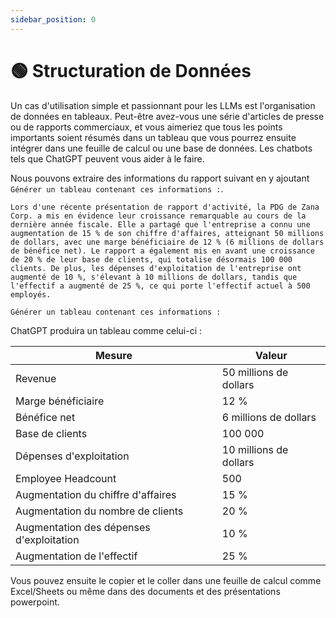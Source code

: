 ```yaml
---
sidebar_position: 0
---
```


# 🟢 Structuration de Données

Un cas d'utilisation simple et passionnant pour les LLMs est l'organisation de données en tableaux. Peut-être avez-vous une série d'articles de presse ou de rapports commerciaux, et vous aimeriez que tous les points importants soient résumés dans un tableau que vous pourrez ensuite intégrer dans une feuille de calcul ou une base de données. Les chatbots tels que ChatGPT peuvent vous aider à le faire.

Nous pouvons extraire des informations du rapport suivant en y ajoutant `Générer un tableau contenant ces informations :`.

```text
Lors d'une récente présentation de rapport d'activité, la PDG de Zana Corp. a mis en évidence leur croissance remarquable au cours de la dernière année fiscale. Elle a partagé que l'entreprise a connu une augmentation de 15 % de son chiffre d'affaires, atteignant 50 millions de dollars, avec une marge bénéficiaire de 12 % (6 millions de dollars de bénéfice net). Le rapport a également mis en avant une croissance de 20 % de leur base de clients, qui totalise désormais 100 000 clients. De plus, les dépenses d'exploitation de l'entreprise ont augmenté de 10 %, s'élevant à 10 millions de dollars, tandis que l'effectif a augmenté de 25 %, ce qui porte l'effectif actuel à 500 employés. 

Générer un tableau contenant ces informations :
```

ChatGPT produira un tableau comme celui-ci :

| Mesure                                   | Valeur                 |
| ---------------------------------------- | ---------------------- |
| Revenue                                  | 50 millions de dollars |
| Marge bénéficiaire                       | 12 %                   |
| Bénéfice net                             | 6 millions de dollars  |
| Base de clients                          | 100 000                |
| Dépenses d'exploitation                  | 10 millions de dollars |
| Employee Headcount                       | 500                    |
| Augmentation du chiffre d'affaires       | 15 %                   |
| Augmentation du nombre de clients        | 20 %                   |
| Augmentation des dépenses d'exploitation | 10 %                   |
| Augmentation de l'effectif               | 25 %                   |

Vous pouvez ensuite le copier et le coller dans une feuille de calcul comme Excel/Sheets ou même dans des documents et des présentations powerpoint.